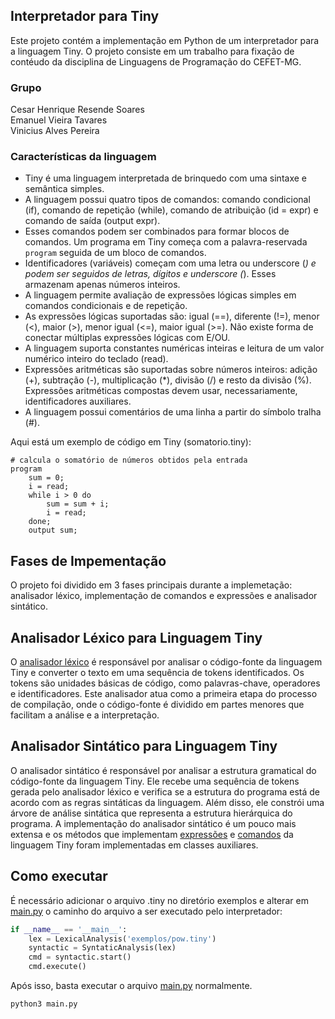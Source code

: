 ## Interpretador para Tiny

Este projeto contém a implementação em Python de um interpretador para a linguagem Tiny. O projeto consiste em um trabalho para fixação de contéudo da disciplina de Linguagens de Programação do CEFET-MG.

### Grupo
Cesar Henrique Resende Soares <br>
Emanuel Vieira Tavares<br>
Vinicius Alves Pereira<br>

### Características da linguagem

- Tiny é uma linguagem interpretada de brinquedo com uma sintaxe e semântica simples.
- A linguagem possui quatro tipos de comandos: comando condicional (if), comando de repetição (while), comando de atribuição (id = expr) e comando de saída (output expr).
- Esses comandos podem ser combinados para formar blocos de comandos. Um programa em Tiny começa com a palavra-reservada `program` seguida de um bloco de comandos.
- Identificadores (variáveis) começam com uma letra ou underscore (_) e podem ser seguidos de letras, dígitos e underscore (_). Esses armazenam apenas números inteiros.
- A linguagem permite avaliação de expressões lógicas simples em comandos condicionais e de repetição.
- As expressões lógicas suportadas são: igual (==), diferente (!=), menor (<), maior (>), menor igual (<=), maior igual (>=). Não existe forma de conectar múltiplas expressões lógicas com E/OU.
- A linguagem suporta constantes numéricas inteiras e leitura de um valor numérico inteiro do teclado (read).
- Expressões aritméticas são suportadas sobre números inteiros: adição (+), subtração (-), multiplicação (*), divisão (/) e resto da divisão (%). Expressões aritméticas compostas devem usar, necessariamente, identificadores auxiliares.
- A linguagem possui comentários de uma linha a partir do símbolo tralha (#).

Aqui está um exemplo de código em Tiny (somatorio.tiny):

```plaintext
# calcula o somatório de números obtidos pela entrada
program
    sum = 0;
    i = read;
    while i > 0 do
        sum = sum + i;
        i = read;
    done;
    output sum;

```

## Fases de Impementação

O projeto foi dividido em 3 fases principais durante a implemetação: analisador léxico, implementação de comandos e expressões e analisador sintático.


## Analisador Léxico para Linguagem Tiny

O [analisador léxico](lexical.py) é responsável por analisar o código-fonte da linguagem Tiny e converter o texto em uma sequência de tokens identificados. Os tokens são unidades básicas de código, como palavras-chave, operadores e identificadores. Este analisador atua como a primeira etapa do processo de compilação, onde o código-fonte é dividido em partes menores que facilitam a análise e a interpretação.


## Analisador Sintático para Linguagem Tiny

O analisador sintático é responsável por analisar a estrutura gramatical do código-fonte da linguagem Tiny. Ele recebe uma sequência de tokens gerada pelo analisador léxico e verifica se a estrutura do programa está de acordo com as regras sintáticas da linguagem. Além disso, ele constrói uma árvore de análise sintática que representa a estrutura hierárquica do programa.
A implementação do analisador sintático é um pouco mais extensa e os métodos que implementam [expressões](expr.py) e [comandos](command.py) da linguagem Tiny foram implementadas em classes auxiliares.



## Como executar

É necessário adicionar o arquivo .tiny no diretório exemplos e alterar em [main.py](main.py) o caminho do arquivo a ser executado pelo interpretador:

``` py
if __name__ == '__main__':
    lex = LexicalAnalysis('exemplos/pow.tiny')
    syntactic = SyntaticAnalysis(lex)
    cmd = syntactic.start()
    cmd.execute()

```

Após isso, basta executar o arquivo [main.py](main.py) normalmente.

```
python3 main.py
```